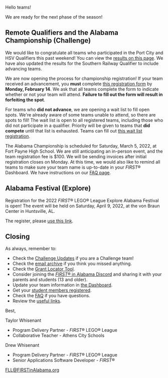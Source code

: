 Hello teams!

We are ready for the next phase of the season!

## Remote Qualifiers and the Alabama Championship (Challenge)

We would like to congratulate all teams who participated in the Port City and HSV Qualifiers this past weekend! You can view the [results on this page](https://github.com/drewwhis/first-in-alabama/blob/main/first-lego-league/2021-2022/challenge-results.md). We have also updated the results for the Southern Railway Qualifier to include advancing teams.

We are now opening the process for championship registration! If your team received an advancement, you **must** complete [this registration form](https://forms.gle/SBMSZZo258HyS1BA7) by **Monday, February 14**. We ask that all teams complete the form to indicate whether or not your team will attend. **Failure to fill out the form will result in forfeiting the spot**.

For teams who **did not advance**, we are opening a wait list to fill open spots. We're already aware of some teams unable to attend, so there are spots to fill! The wait list is open to all registered teams, including those who did not participate in a qualifier. Priority will be given to teams that **did compete** until that list is exhausted. Teams can fill out [this wait list registration](https://forms.gle/PeqiVvWa8VvJ5PjdA).

The Alabama Championship is scheduled for Saturday, March 5, 2022, at Fort Payne High School. We are still anticipating an in-person event, and the team registration fee is \$100. We will be sending invoices after initial registration closes on Monday. At this time, we would also like to remind all teams to make sure your team name is up-to-date in your *FIRST*&reg; Dashboard. We have instructions on our [FAQ page](https://github.com/drewwhis/first-in-alabama/wiki/Frequently-Asked-Questions).


## Alabama Festival (Explore)

Registration for the 2022 *FIRST*&reg; LEGO&reg; League Explore Alabama Festival is open! The event will be held on Saturday, April 9, 2022, at the von Braun Center in Huntsville, AL.

The register, please [use this link](https://forms.gle/76KUBrRMfcq51zRr6).


## Closing

As always, remember to:
- Check the [Challenge Updates](https://firstinspiresst01.blob.core.windows.net/first-forward/fll-challenge/fll-challenge-cargo-connect-challenge-updates.pdf) if you are a Challenge team!
- Check the [email archive](https://github.com/drewwhis/first-in-alabama/tree/main/2021-2022/email-blasts) if you think you missed anything.
- Check the [Grant Locator Tool](https://www.firstinspires.org/robotics/team-grants).
- Consider joining the [*FIRST*&reg; in Alabama Discord](http://discord.gg/7eyJvm3) and sharing it with your parents and students (13 and older).
- Update your team information in [the Dashboard](https://my.firstinspires.org/Dashboard/).
- Get your [student members registered](https://www.firstinspires.org/resource-library/youth-registration-system).
- Check the [FAQ](https://github.com/drewwhis/first-in-alabama/wiki/Frequently-Asked-Questions) if you have questions.
- Review the [useful links](https://github.com/drewwhis/first-in-alabama/wiki/Useful-Links).

Best,

Taylor Whisenant
- Program Delivery Partner - *FIRST*&reg; LEGO&reg; League
- Collaborative Teacher - Athens City Schools

Drew Whisenant
- Program Delivery Partner - *FIRST*&reg; LEGO&reg; League
- Senior Applications Software Developer - *FIRST*&reg;

FLL@FIRSTinAlabama.org